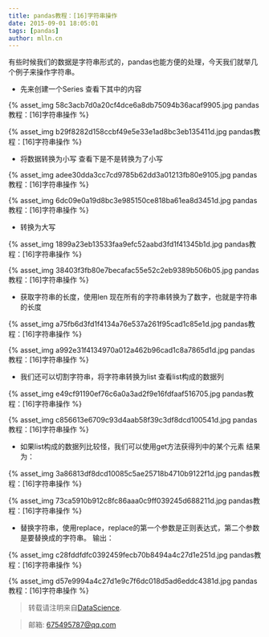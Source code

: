 ```yaml
---
title: pandas教程：[16]字符串操作
date: 2015-09-01 18:05:01
tags: [pandas]
author: mlln.cn
---
```

有些时候我们的数据是字符串形式的，pandas也能方便的处理，今天我们就举几个例子来操作字符串。

- 先来创建一个Series
查看下其中的内容

{% asset_img 58c3acb7d0a20cf4dce6a8db75094b36acaf9905.jpg pandas教程：[16]字符串操作 %}

{% asset_img b29f8282d158ccbf49e5e33e1ad8bc3eb135411d.jpg pandas教程：[16]字符串操作 %}

- 将数据转换为小写
查看下是不是转换为了小写

{% asset_img adee30dda3cc7cd9785b62dd3a01213fb80e9105.jpg pandas教程：[16]字符串操作 %}

{% asset_img 6dc09e0a19d8bc3e985150ce818ba61ea8d3451d.jpg pandas教程：[16]字符串操作 %}

- 转换为大写

{% asset_img 1899a23eb13533faa9efc52aabd3fd1f41345b1d.jpg pandas教程：[16]字符串操作 %}

{% asset_img 38403f3fb80e7becafac55e52c2eb9389b506b05.jpg pandas教程：[16]字符串操作 %}

- 获取字符串的长度，使用len
现在所有的字符串转换为了数字，也就是字符串的长度

{% asset_img a75fb6d3fd1f4134a76e537a261f95cad1c85e1d.jpg pandas教程：[16]字符串操作 %}

{% asset_img a992e31f4134970a012a462b96cad1c8a7865d1d.jpg pandas教程：[16]字符串操作 %}

- 我们还可以切割字符串，将字符串转换为list
查看list构成的数据列

{% asset_img e49cf91190ef76c6a0a3ad2f9e16fdfaaf516705.jpg pandas教程：[16]字符串操作 %}

{% asset_img c856613e6709c93d4aab58f39c3df8dcd100541d.jpg pandas教程：[16]字符串操作 %}

- 如果list构成的数据列比较怪，我们可以使用get方法获得列中的某个元素
结果为：

{% asset_img 3a86813df8dcd10085c5ae25718b4710b9122f1d.jpg pandas教程：[16]字符串操作 %}

{% asset_img 73ca5910b912c8fc86aaa0c9ff039245d688211d.jpg pandas教程：[16]字符串操作 %}

- 替换字符串，使用replace，replace的第一个参数是正则表达式，第二个参数是要替换成的字符串。
输出：

{% asset_img c28fddfdfc0392459fecb70b8494a4c27d1e251d.jpg pandas教程：[16]字符串操作 %}

{% asset_img d57e9994a4c27d1e9c7f6dc018d5ad6eddc4381d.jpg pandas教程：[16]字符串操作 %}

> 转载请注明来自[DataScience](http://mlln.cn).

> 邮箱: 675495787@qq.com 
